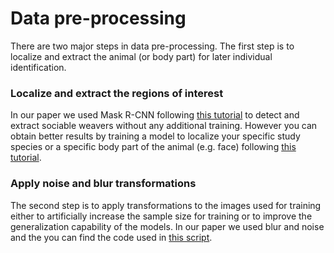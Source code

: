# Data pre-processing

There are two major steps in data pre-processing. The first step is to localize and extract the animal (or body part) for later individual identification.

### Localize and extract the regions of interest
In our paper we used Mask R-CNN following [this tutorial]( https://www.learnopencv.com/deep-learning-based-object-detection-and-instance-segmentation-using-mask-r-cnn-in-opencv-python-c/) to detect and extract sociable weavers without any additional training. However you can obtain better results by training a model to localize your specific study species or a specific body part of the animal (e.g. face) following [this tutorial]( https://github.com/AndreCFerreira/Weaver_individualID/tree/master/Data_pre-processing/Training_model).

###  Apply noise and blur transformations
The second step is to apply transformations to the images used for training either to artificially increase the sample size for training or to improve the generalization capability of the models. In our paper we used blur and noise and the you can find the code used in [this script]( https://github.com/AndreCFerreira/Weaver_individualID/blob/master/Data_pre-processing/Blur_noise_transformation.ipynb).

